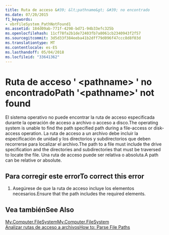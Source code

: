 ```yaml
---
title: Ruta de acceso &#39; &lt;pathname&gt; &#39; no encontrado
ms.date: 07/20/2015
f1_keywords:
- vbrFileSystem_PathNotFound1
ms.assetid: 184d09ab-771f-4298-bd71-94b33efc325b
ms.openlocfilehash: 11cf78fa2b1de72403fb7a8061cb2340943f2f57
ms.sourcegitcommit: 3d5d33f384eeba41b2dff79d096f47ccc8d8f03d
ms.translationtype: MT
ms.contentlocale: es-ES
ms.lasthandoff: 05/04/2018
ms.locfileid: "33641362"
---
```

# <a name="path-39ltpathnamegt39-not-found"></a><span data-ttu-id="9f020-102">Ruta de acceso &#39; &lt;pathname&gt; &#39; no encontrado</span><span class="sxs-lookup"><span data-stu-id="9f020-102">Path &#39;&lt;pathname&gt;&#39; not found</span></span>
<span data-ttu-id="9f020-103">El sistema operativo no puede encontrar la ruta de acceso especificada durante la operación de acceso a archivo o acceso a disco.</span><span class="sxs-lookup"><span data-stu-id="9f020-103">The operating system is unable to find the path specified path during a file-access or disk-access operation.</span></span> <span data-ttu-id="9f020-104">La ruta de acceso a un archivo debe incluir la especificación de unidad y los directorios y subdirectorios que deben recorrerse para localizar el archivo.</span><span class="sxs-lookup"><span data-stu-id="9f020-104">The path to a file must include the drive specification and the directories and subdirectories that must be traversed to locate the file.</span></span> <span data-ttu-id="9f020-105">Una ruta de acceso puede ser relativa o absoluta.</span><span class="sxs-lookup"><span data-stu-id="9f020-105">A path can be relative or absolute.</span></span>  
  
## <a name="to-correct-this-error"></a><span data-ttu-id="9f020-106">Para corregir este error</span><span class="sxs-lookup"><span data-stu-id="9f020-106">To correct this error</span></span>  
  
1.  <span data-ttu-id="9f020-107">Asegúrese de que la ruta de acceso incluye los elementos necesarios.</span><span class="sxs-lookup"><span data-stu-id="9f020-107">Ensure that the path includes the required elements.</span></span>  
  
## <a name="see-also"></a><span data-ttu-id="9f020-108">Vea también</span><span class="sxs-lookup"><span data-stu-id="9f020-108">See Also</span></span>  
 [<span data-ttu-id="9f020-109">My.Computer.FileSystem</span><span class="sxs-lookup"><span data-stu-id="9f020-109">My.Computer.FileSystem</span></span>](xref:Microsoft.VisualBasic.FileIO.FileSystem)  
 [<span data-ttu-id="9f020-110">Analizar rutas de acceso a archivos</span><span class="sxs-lookup"><span data-stu-id="9f020-110">How to: Parse File Paths</span></span>](../../visual-basic/developing-apps/programming/drives-directories-files/how-to-parse-file-paths.md)
